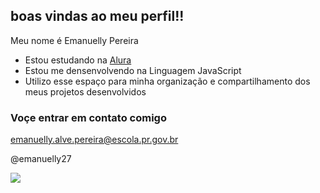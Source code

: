 ## boas vindas ao meu perfil!!

 Meu nome é Emanuelly Pereira

 - Estou estudando na [Alura](https://www.alura.com.br)
 - Estou me densenvolvendo na Linguagem JavaScript
 - Utilizo esse espaço para minha organização e compartilhamento dos meus projetos desenvolvidos

### Voçe entrar em contato comigo 

emanuelly.alve.pereira@escola.pr.gov.br

@emanuelly27

![](https://media1.tenor.com/m/HO5PlU1pwPUAAAAd/cojestprawda.gif)
